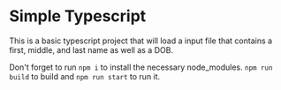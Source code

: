 # Simple Typescript
This is a basic typescript project that will load a input file that contains a first, middle, and last name as well as a DOB.

Don't forget to run `npm i` to install the necessary node_modules. `npm run build` to build and `npm run start` to run it.
